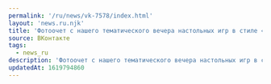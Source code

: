 ```yaml
---
permalink: '/ru/news/vk-7578/index.html'
layout: 'news.ru.njk'
title: 'Фотоочет с нашего тематического вечера настольных игр в стиле «встреча шпионов»'
source: ВКонтакте
tags:
  - news_ru
description: 'Фотоочет с нашего тематического вечера настольных игр в стиле «встреча шпионов»'
updatedAt: 1619794860
---
```

